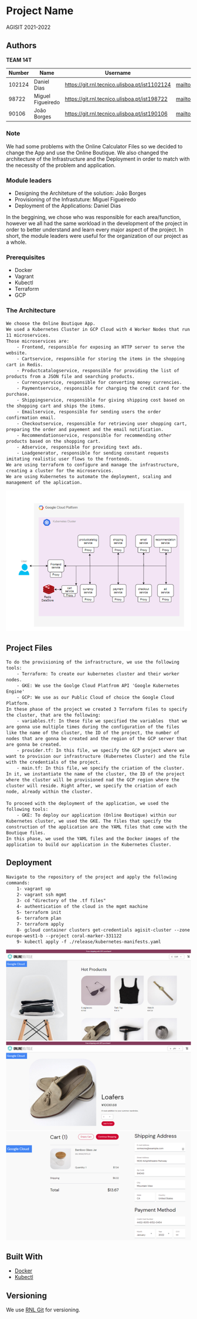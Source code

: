 # Project Name

AGISIT 2021-2022


## Authors

**TEAM 14T**

| Number | Name              | Username                                        | Email                                               |
| -------|-------------------|-------------------------------------------------| ----------------------------------------------------|
| 102124 | Daniel Dias       | <https://git.rnl.tecnico.ulisboa.pt/ist1102124> | <mailto:daniel.g.dias@tecnico.ulisboa.pt>           |
| 98722  | Miguel Figueiredo | <https://git.rnl.tecnico.ulisboa.pt/ist198722>  | <mailto:miguel.r.figueiredo@tecnico.ulisboa.pt>     |
| 90106  | João Borges       | <https://git.rnl.tecnico.ulisboa.pt/ist190106>  | <mailto:joaomborges@tecnico.ulisboa.pt>             |


### Note
We had some problems with the Online Calculator Files so we decided to change the App and use the Online Boutique.
We also changed the architecture of the Infrastructure and the Deployment in order to match with the necessity of the problem and application.

### Module leaders
- Designing the Architeture of the solution: João Borges
- Provisioning of the Infrastuture: Miguel Figueiredo
- Deployment of the Applications: Daniel Dias

In the beggining, we chose who was responsible for each area/function, however we all had the same workload in the development of the project in order to better understand and learn every major aspect of the project. In short, the module leaders were useful for the organization of our project as a whole.

### Prerequisites
- Docker
- Vagrant
- Kubectl
- Terraform
- GCP

### The Architecture 
    We choose the Online Boutique App.
    We used a Kubernetes Cluster in GCP Cloud with 4 Worker Nodes that run 11 microservices.
    Those microservices are:
        - Frontend, responsible for exposing an HTTP server to serve the website.
        - Cartservice, responsible for storing the items in the shopping cart in Redis.
        - Productcatalogservice, responsible for providing the list of products from a JSON file and searching products.
        - Currencyservice, responsible for converting money currencies.
        - Paymentservice, responsible for charging the credit card for the purchase.
        - Shippingservice, responsible for giving shipping cost based on the shopping cart and ships the items.
        - Emailservice, responsible for sending users the order confirmation email.
        - Checkoutservice, responsible for retrieving user shopping cart, preparing the order and payement and the email notification.
        - Recommendationservice, responsible for recommending other products based on the shopping cart.
        - Adservice, responsible for providing text ads.
        - Loadgenerator, responsible for sending constant requests imitating realistic user flows to the frontends.
    We are using terraform to configure and manage the infrastructure, creating a cluster for the microservices.
    We are using Kubernetes to automate the deployment, scaling and management of the aplication.

![image](./diagram_of_solution.png)


## Project Files
    To do the provisioning of the infrastructure, we use the following tools:
        - Terraform: To create our kubernetes cluster and their worker nodes.
        - GKE: We use the Goolge Cloud Platfrom API 'Google Kubernetes Engine'
        - GCP: We use as our Public Cloud of choice the Google Cloud Platform.
    In these phase of the project we created 3 Terraform files to specify the cluster, that are the following:
        - variables.tf: In these file we specified the variables  that we are gonna use multiple times during the configuration of the files like the name of the cluster, the ID of the project, the number of nodes that are gonna be created and the region of the GCP server that are gonna be created.
        - provider.tf: In this file, we specify the GCP project where we want to provision our infrastructure (Kubernetes Cluster) and the file with the credentials of the project.
        - main.tf: In this file, we specify the criation of the cluster. In it, we instantiate the name of the cluster, the ID of the project where the cluster will be provisioned nad the GCP region where the cluster will reside. Right after, we specify the criation of each node, already within the cluster.

    To proceed with the deployment of the application, we used the following tools:
        - GKE: To deploy our application (Online Boutique) within our Kubernetes cluster, we used the GKE. The files that specify the construction of the application are the YAML files that come with the Boutique files.
    In this phase, we used the YAML files and the Docker images of the application to build our application in the Kubernetes Cluster.


## Deployment
    Navigate to the repository of the project and apply the following commands:
        1- vagrant up
        2- vagrant ssh mgmt
        3- cd "directory of the .tf files"
        4- authentication of the cloud in the mgmt machine
        5- terraform init
        6- terraform plan
        7- terraform apply
        8- gcloud container clusters get-credentials agisit-cluster --zone europe-west1-b --project coral-marker-331122
        9- kubectl apply -f ./release/kubernetes-manifests.yaml

![image](./Screenshot1.png)
![image](./Screenshot2.png)
![image](./Screenshot3.png)   


## Built With
* [Docker](https://www.docker.com)
* [Kubectl](https://www.kubernetesio.com) 

## Versioning
We use [RNL Git](https://git.rnl.tecnico.ulisboa.pt/AGISIT-21-22/team-14T) for versioning.
